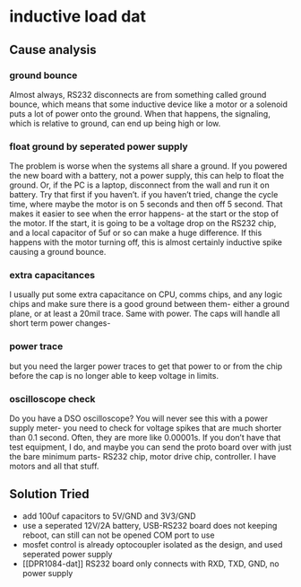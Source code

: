 
# inductive load dat

## Cause analysis 

### ground bounce

Almost always, RS232 disconnects are from something called ground bounce, which means that some inductive device like a motor or a solenoid puts a lot of power onto the ground. When that happens, the signaling, which is relative to ground, can end up being high or low.

 
### float ground by seperated power supply 

The problem is worse when the systems all share a ground. If you powered the new board with a battery, not a power supply, this can help to float the ground. Or, if the PC is a laptop, disconnect from the wall and run it on battery.  Try that first if you haven’t. if you haven’t tried, change the cycle time, where maybe the motor is on 5 seconds and then off 5 second. That makes it easier to see when the error happens- at the start or the stop of the motor. If the start, it is going to be a voltage drop on the RS232 chip, and a local capacitor of 5uf or so can make a huge difference. If this happens with the motor turning off, this is almost certainly inductive spike causing a ground bounce. 

### extra capacitances 
I usually put some extra capacitance on CPU, comms chips, and any logic chips and make sure there is a good ground between them- either a ground plane, or at least a 20mil trace. Same with power. The caps will handle all short term power changes- 

### power trace
but you need the larger power traces to get that power to or from the chip before the cap is no longer able to keep voltage in limits.

 
### oscilloscope check 

Do you have a DSO oscilloscope? You will never see this with a power supply meter- you need to check for voltage spikes that are much shorter than 0.1 second. Often, they are more like 0.00001s. If you don’t have that test equipment, I do, and maybe you can send the proto board over with just the bare minimum parts- RS232 chip, motor drive chip, controller. I have motors and all that stuff.


## Solution Tried 

- add 100uf capacitors to 5V/GND and 3V3/GND
- use a seperated 12V/2A battery, USB-RS232 board does not keeping reboot, can still can not be opened COM port to use 
- mosfet control is already optocoupler isolated as the design, and used seperated power supply 
- [[DPR1084-dat]] RS232 board only connects with RXD, TXD, GND, no power supply 





